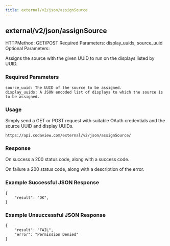 ```yaml
---
title: external/v2/json/assignSource
---
```

## external/v2/json/assignSource

HTTPMethod: GET/POST
Required Parameters: display_uuids, source_uuid
Optional Parameters: 

Assigns the source with the given UUID to run on the displays listed by UUID.

### Required Parameters

    source_uuid: The UUID of the source to be assigned.
    display_uuids: A JSON encoded list of displays to which the source is to be assigned.

### Usage

Simply send a GET or POST request with suitable OAuth credentials and the source UUID and display UUIDs.

`https://api.codaview.com/external/v2/json/assignSource/`

### Response

On success a 200 status code, along with a success code.

On failure a 200 status code, along with a description of the error.

### Example Successful JSON Response

    {
        "result": "OK",
    }

### Example Unsuccessful JSON Response

    {
        "result": "FAIL",
        "error": "Permission Denied" 
    }
